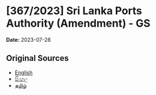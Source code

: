 # [367/2023] Sri Lanka Ports Authority (Amendment) - GS

**Date:** 2023-07-28

## Original Sources

- [English](https://documents.gov.lk/view/bills/2023/7/367-2023_E.pdf)
- [සිංහල](https://documents.gov.lk/view/bills/2023/7/367-2023_S.pdf)
- [தமிழ்](https://documents.gov.lk/view/bills/2023/7/367-2023_T.pdf)
